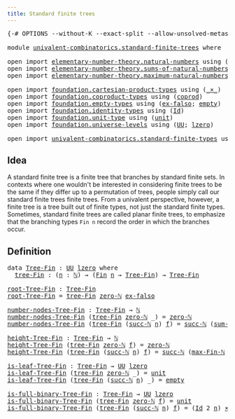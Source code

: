 ```yaml
---
title: Standard finite trees
---
```


<pre class="Agda"><a id="47" class="Symbol">{-#</a> <a id="51" class="Keyword">OPTIONS</a> <a id="59" class="Pragma">--without-K</a> <a id="71" class="Pragma">--exact-split</a> <a id="85" class="Pragma">--allow-unsolved-metas</a> <a id="108" class="Symbol">#-}</a>

<a id="113" class="Keyword">module</a> <a id="120" href="univalent-combinatorics.standard-finite-trees.html" class="Module">univalent-combinatorics.standard-finite-trees</a> <a id="166" class="Keyword">where</a>

<a id="173" class="Keyword">open</a> <a id="178" class="Keyword">import</a> <a id="185" href="elementary-number-theory.natural-numbers.html" class="Module">elementary-number-theory.natural-numbers</a> <a id="226" class="Keyword">using</a> <a id="232" class="Symbol">(</a><a id="233" href="elementary-number-theory.natural-numbers.html#1444" class="Datatype">ℕ</a><a id="234" class="Symbol">;</a> <a id="236" href="elementary-number-theory.natural-numbers.html#1478" class="InductiveConstructor">succ-ℕ</a><a id="242" class="Symbol">;</a> <a id="244" href="elementary-number-theory.natural-numbers.html#1465" class="InductiveConstructor">zero-ℕ</a><a id="250" class="Symbol">;</a> <a id="252" href="elementary-number-theory.natural-numbers.html#1742" class="Function">is-zero-ℕ</a><a id="261" class="Symbol">)</a>
<a id="263" class="Keyword">open</a> <a id="268" class="Keyword">import</a> <a id="275" href="elementary-number-theory.sums-of-natural-numbers.html" class="Module">elementary-number-theory.sums-of-natural-numbers</a> <a id="324" class="Keyword">using</a> <a id="330" class="Symbol">(</a><a id="331" href="elementary-number-theory.sums-of-natural-numbers.html#1418" class="Function">sum-Fin-ℕ</a><a id="340" class="Symbol">)</a>
<a id="342" class="Keyword">open</a> <a id="347" class="Keyword">import</a> <a id="354" href="elementary-number-theory.maximum-natural-numbers.html" class="Module">elementary-number-theory.maximum-natural-numbers</a> <a id="403" class="Keyword">using</a> <a id="409" class="Symbol">(</a><a id="410" href="elementary-number-theory.maximum-natural-numbers.html#1541" class="Function">max-Fin-ℕ</a><a id="419" class="Symbol">)</a>

<a id="422" class="Keyword">open</a> <a id="427" class="Keyword">import</a> <a id="434" href="foundation.cartesian-product-types.html" class="Module">foundation.cartesian-product-types</a> <a id="469" class="Keyword">using</a> <a id="475" class="Symbol">(</a><a id="476" href="foundation-core.cartesian-product-types.html#577" class="Function Operator">_×_</a><a id="479" class="Symbol">)</a>
<a id="481" class="Keyword">open</a> <a id="486" class="Keyword">import</a> <a id="493" href="foundation.coproduct-types.html" class="Module">foundation.coproduct-types</a> <a id="520" class="Keyword">using</a> <a id="526" class="Symbol">(</a><a id="527" href="foundation.coproduct-types.html#1168" class="Datatype">coprod</a><a id="533" class="Symbol">)</a>
<a id="535" class="Keyword">open</a> <a id="540" class="Keyword">import</a> <a id="547" href="foundation.empty-types.html" class="Module">foundation.empty-types</a> <a id="570" class="Keyword">using</a> <a id="576" class="Symbol">(</a><a id="577" href="foundation-core.empty-types.html#1147" class="Function">ex-falso</a><a id="585" class="Symbol">;</a> <a id="587" href="foundation-core.empty-types.html#1044" class="Datatype">empty</a><a id="592" class="Symbol">)</a>
<a id="594" class="Keyword">open</a> <a id="599" class="Keyword">import</a> <a id="606" href="foundation.identity-types.html" class="Module">foundation.identity-types</a> <a id="632" class="Keyword">using</a> <a id="638" class="Symbol">(</a><a id="639" href="foundation-core.identity-types.html#1754" class="Datatype">Id</a><a id="641" class="Symbol">)</a>
<a id="643" class="Keyword">open</a> <a id="648" class="Keyword">import</a> <a id="655" href="foundation.unit-type.html" class="Module">foundation.unit-type</a> <a id="676" class="Keyword">using</a> <a id="682" class="Symbol">(</a><a id="683" href="foundation.unit-type.html#1075" class="Datatype">unit</a><a id="687" class="Symbol">)</a>
<a id="689" class="Keyword">open</a> <a id="694" class="Keyword">import</a> <a id="701" href="foundation.universe-levels.html" class="Module">foundation.universe-levels</a> <a id="728" class="Keyword">using</a> <a id="734" class="Symbol">(</a><a id="735" href="foundation-core.universe-levels.html#222" class="Primitive">UU</a><a id="737" class="Symbol">;</a> <a id="739" href="Agda.Primitive.html#764" class="Primitive">lzero</a><a id="744" class="Symbol">)</a>

<a id="747" class="Keyword">open</a> <a id="752" class="Keyword">import</a> <a id="759" href="univalent-combinatorics.standard-finite-types.html" class="Module">univalent-combinatorics.standard-finite-types</a> <a id="805" class="Keyword">using</a> <a id="811" class="Symbol">(</a><a id="812" href="univalent-combinatorics.standard-finite-types.html#2149" class="Function">Fin</a><a id="815" class="Symbol">)</a>
</pre>
## Idea

A standard finite tree is a finite tree that branches by standard finite sets. In contexts where one wouldn't be interested in considering finite trees to be the same if they differ up to a permutation of trees, people simply call our standard finite trees finite trees. From a univalent perspective, however, a finite tree is a tree built out of finite types, not just the standard finite types. Sometimes, standard finite trees are called planar finite trees, to emphasize that the branching types `Fin n` record the order in which the branches occur.

## Definition

<pre class="Agda"><a id="1409" class="Keyword">data</a> <a id="Tree-Fin"></a><a id="1414" href="univalent-combinatorics.standard-finite-trees.html#1414" class="Datatype">Tree-Fin</a> <a id="1423" class="Symbol">:</a> <a id="1425" href="foundation-core.universe-levels.html#222" class="Primitive">UU</a> <a id="1428" href="Agda.Primitive.html#764" class="Primitive">lzero</a> <a id="1434" class="Keyword">where</a>
  <a id="Tree-Fin.tree-Fin"></a><a id="1442" href="univalent-combinatorics.standard-finite-trees.html#1442" class="InductiveConstructor">tree-Fin</a> <a id="1451" class="Symbol">:</a> <a id="1453" class="Symbol">(</a><a id="1454" href="univalent-combinatorics.standard-finite-trees.html#1454" class="Bound">n</a> <a id="1456" class="Symbol">:</a> <a id="1458" href="elementary-number-theory.natural-numbers.html#1444" class="Datatype">ℕ</a><a id="1459" class="Symbol">)</a> <a id="1461" class="Symbol">→</a> <a id="1463" class="Symbol">(</a><a id="1464" href="univalent-combinatorics.standard-finite-types.html#2149" class="Function">Fin</a> <a id="1468" href="univalent-combinatorics.standard-finite-trees.html#1454" class="Bound">n</a> <a id="1470" class="Symbol">→</a> <a id="1472" href="univalent-combinatorics.standard-finite-trees.html#1414" class="Datatype">Tree-Fin</a><a id="1480" class="Symbol">)</a> <a id="1482" class="Symbol">→</a> <a id="1484" href="univalent-combinatorics.standard-finite-trees.html#1414" class="Datatype">Tree-Fin</a>

<a id="root-Tree-Fin"></a><a id="1494" href="univalent-combinatorics.standard-finite-trees.html#1494" class="Function">root-Tree-Fin</a> <a id="1508" class="Symbol">:</a> <a id="1510" href="univalent-combinatorics.standard-finite-trees.html#1414" class="Datatype">Tree-Fin</a>
<a id="1519" href="univalent-combinatorics.standard-finite-trees.html#1494" class="Function">root-Tree-Fin</a> <a id="1533" class="Symbol">=</a> <a id="1535" href="univalent-combinatorics.standard-finite-trees.html#1442" class="InductiveConstructor">tree-Fin</a> <a id="1544" href="elementary-number-theory.natural-numbers.html#1465" class="InductiveConstructor">zero-ℕ</a> <a id="1551" href="foundation-core.empty-types.html#1147" class="Function">ex-falso</a>

<a id="number-nodes-Tree-Fin"></a><a id="1561" href="univalent-combinatorics.standard-finite-trees.html#1561" class="Function">number-nodes-Tree-Fin</a> <a id="1583" class="Symbol">:</a> <a id="1585" href="univalent-combinatorics.standard-finite-trees.html#1414" class="Datatype">Tree-Fin</a> <a id="1594" class="Symbol">→</a> <a id="1596" href="elementary-number-theory.natural-numbers.html#1444" class="Datatype">ℕ</a>
<a id="1598" href="univalent-combinatorics.standard-finite-trees.html#1561" class="Function">number-nodes-Tree-Fin</a> <a id="1620" class="Symbol">(</a><a id="1621" href="univalent-combinatorics.standard-finite-trees.html#1442" class="InductiveConstructor">tree-Fin</a> <a id="1630" href="elementary-number-theory.natural-numbers.html#1465" class="InductiveConstructor">zero-ℕ</a> <a id="1637" class="Symbol">_)</a> <a id="1640" class="Symbol">=</a> <a id="1642" href="elementary-number-theory.natural-numbers.html#1465" class="InductiveConstructor">zero-ℕ</a>
<a id="1649" href="univalent-combinatorics.standard-finite-trees.html#1561" class="Function">number-nodes-Tree-Fin</a> <a id="1671" class="Symbol">(</a><a id="1672" href="univalent-combinatorics.standard-finite-trees.html#1442" class="InductiveConstructor">tree-Fin</a> <a id="1681" class="Symbol">(</a><a id="1682" href="elementary-number-theory.natural-numbers.html#1478" class="InductiveConstructor">succ-ℕ</a> <a id="1689" href="univalent-combinatorics.standard-finite-trees.html#1689" class="Bound">n</a><a id="1690" class="Symbol">)</a> <a id="1692" href="univalent-combinatorics.standard-finite-trees.html#1692" class="Bound">f</a><a id="1693" class="Symbol">)</a> <a id="1695" class="Symbol">=</a> <a id="1697" href="elementary-number-theory.natural-numbers.html#1478" class="InductiveConstructor">succ-ℕ</a> <a id="1704" class="Symbol">(</a><a id="1705" href="elementary-number-theory.sums-of-natural-numbers.html#1418" class="Function">sum-Fin-ℕ</a> <a id="1715" class="Symbol">(λ</a> <a id="1718" href="univalent-combinatorics.standard-finite-trees.html#1718" class="Bound">k</a> <a id="1720" class="Symbol">→</a> <a id="1722" href="univalent-combinatorics.standard-finite-trees.html#1561" class="Function">number-nodes-Tree-Fin</a> <a id="1744" class="Symbol">(</a><a id="1745" href="univalent-combinatorics.standard-finite-trees.html#1692" class="Bound">f</a> <a id="1747" href="univalent-combinatorics.standard-finite-trees.html#1718" class="Bound">k</a><a id="1748" class="Symbol">)))</a>

<a id="height-Tree-Fin"></a><a id="1753" href="univalent-combinatorics.standard-finite-trees.html#1753" class="Function">height-Tree-Fin</a> <a id="1769" class="Symbol">:</a> <a id="1771" href="univalent-combinatorics.standard-finite-trees.html#1414" class="Datatype">Tree-Fin</a> <a id="1780" class="Symbol">→</a> <a id="1782" href="elementary-number-theory.natural-numbers.html#1444" class="Datatype">ℕ</a>
<a id="1784" href="univalent-combinatorics.standard-finite-trees.html#1753" class="Function">height-Tree-Fin</a> <a id="1800" class="Symbol">(</a><a id="1801" href="univalent-combinatorics.standard-finite-trees.html#1442" class="InductiveConstructor">tree-Fin</a> <a id="1810" href="elementary-number-theory.natural-numbers.html#1465" class="InductiveConstructor">zero-ℕ</a> <a id="1817" href="univalent-combinatorics.standard-finite-trees.html#1817" class="Bound">f</a><a id="1818" class="Symbol">)</a> <a id="1820" class="Symbol">=</a> <a id="1822" href="elementary-number-theory.natural-numbers.html#1465" class="InductiveConstructor">zero-ℕ</a>
<a id="1829" href="univalent-combinatorics.standard-finite-trees.html#1753" class="Function">height-Tree-Fin</a> <a id="1845" class="Symbol">(</a><a id="1846" href="univalent-combinatorics.standard-finite-trees.html#1442" class="InductiveConstructor">tree-Fin</a> <a id="1855" class="Symbol">(</a><a id="1856" href="elementary-number-theory.natural-numbers.html#1478" class="InductiveConstructor">succ-ℕ</a> <a id="1863" href="univalent-combinatorics.standard-finite-trees.html#1863" class="Bound">n</a><a id="1864" class="Symbol">)</a> <a id="1866" href="univalent-combinatorics.standard-finite-trees.html#1866" class="Bound">f</a><a id="1867" class="Symbol">)</a> <a id="1869" class="Symbol">=</a> <a id="1871" href="elementary-number-theory.natural-numbers.html#1478" class="InductiveConstructor">succ-ℕ</a> <a id="1878" class="Symbol">(</a><a id="1879" href="elementary-number-theory.maximum-natural-numbers.html#1541" class="Function">max-Fin-ℕ</a> <a id="1889" class="Symbol">(</a><a id="1890" href="elementary-number-theory.natural-numbers.html#1478" class="InductiveConstructor">succ-ℕ</a> <a id="1897" href="univalent-combinatorics.standard-finite-trees.html#1863" class="Bound">n</a><a id="1898" class="Symbol">)</a> <a id="1900" class="Symbol">(λ</a> <a id="1903" href="univalent-combinatorics.standard-finite-trees.html#1903" class="Bound">k</a> <a id="1905" class="Symbol">→</a> <a id="1907" href="univalent-combinatorics.standard-finite-trees.html#1753" class="Function">height-Tree-Fin</a> <a id="1923" class="Symbol">(</a><a id="1924" href="univalent-combinatorics.standard-finite-trees.html#1866" class="Bound">f</a> <a id="1926" href="univalent-combinatorics.standard-finite-trees.html#1903" class="Bound">k</a><a id="1927" class="Symbol">)))</a>

<a id="is-leaf-Tree-Fin"></a><a id="1932" href="univalent-combinatorics.standard-finite-trees.html#1932" class="Function">is-leaf-Tree-Fin</a> <a id="1949" class="Symbol">:</a> <a id="1951" href="univalent-combinatorics.standard-finite-trees.html#1414" class="Datatype">Tree-Fin</a> <a id="1960" class="Symbol">→</a> <a id="1962" href="foundation-core.universe-levels.html#222" class="Primitive">UU</a> <a id="1965" href="Agda.Primitive.html#764" class="Primitive">lzero</a>
<a id="1971" href="univalent-combinatorics.standard-finite-trees.html#1932" class="Function">is-leaf-Tree-Fin</a> <a id="1988" class="Symbol">(</a><a id="1989" href="univalent-combinatorics.standard-finite-trees.html#1442" class="InductiveConstructor">tree-Fin</a> <a id="1998" href="elementary-number-theory.natural-numbers.html#1465" class="InductiveConstructor">zero-ℕ</a> <a id="2005" class="Symbol">_)</a> <a id="2008" class="Symbol">=</a> <a id="2010" href="foundation.unit-type.html#1075" class="Datatype">unit</a>
<a id="2015" href="univalent-combinatorics.standard-finite-trees.html#1932" class="Function">is-leaf-Tree-Fin</a> <a id="2032" class="Symbol">(</a><a id="2033" href="univalent-combinatorics.standard-finite-trees.html#1442" class="InductiveConstructor">tree-Fin</a> <a id="2042" class="Symbol">(</a><a id="2043" href="elementary-number-theory.natural-numbers.html#1478" class="InductiveConstructor">succ-ℕ</a> <a id="2050" href="univalent-combinatorics.standard-finite-trees.html#2050" class="Bound">n</a><a id="2051" class="Symbol">)</a> <a id="2053" class="Symbol">_)</a> <a id="2056" class="Symbol">=</a> <a id="2058" href="foundation-core.empty-types.html#1044" class="Datatype">empty</a>

<a id="is-full-binary-Tree-Fin"></a><a id="2065" href="univalent-combinatorics.standard-finite-trees.html#2065" class="Function">is-full-binary-Tree-Fin</a> <a id="2089" class="Symbol">:</a> <a id="2091" href="univalent-combinatorics.standard-finite-trees.html#1414" class="Datatype">Tree-Fin</a> <a id="2100" class="Symbol">→</a> <a id="2102" href="foundation-core.universe-levels.html#222" class="Primitive">UU</a> <a id="2105" href="Agda.Primitive.html#764" class="Primitive">lzero</a>
<a id="2111" href="univalent-combinatorics.standard-finite-trees.html#2065" class="Function">is-full-binary-Tree-Fin</a> <a id="2135" class="Symbol">(</a><a id="2136" href="univalent-combinatorics.standard-finite-trees.html#1442" class="InductiveConstructor">tree-Fin</a> <a id="2145" href="elementary-number-theory.natural-numbers.html#1465" class="InductiveConstructor">zero-ℕ</a> <a id="2152" href="univalent-combinatorics.standard-finite-trees.html#2152" class="Bound">f</a><a id="2153" class="Symbol">)</a> <a id="2155" class="Symbol">=</a> <a id="2157" href="foundation.unit-type.html#1075" class="Datatype">unit</a>
<a id="2162" href="univalent-combinatorics.standard-finite-trees.html#2065" class="Function">is-full-binary-Tree-Fin</a> <a id="2186" class="Symbol">(</a><a id="2187" href="univalent-combinatorics.standard-finite-trees.html#1442" class="InductiveConstructor">tree-Fin</a> <a id="2196" class="Symbol">(</a><a id="2197" href="elementary-number-theory.natural-numbers.html#1478" class="InductiveConstructor">succ-ℕ</a> <a id="2204" href="univalent-combinatorics.standard-finite-trees.html#2204" class="Bound">n</a><a id="2205" class="Symbol">)</a> <a id="2207" href="univalent-combinatorics.standard-finite-trees.html#2207" class="Bound">f</a><a id="2208" class="Symbol">)</a> <a id="2210" class="Symbol">=</a> <a id="2212" class="Symbol">(</a><a id="2213" href="foundation-core.identity-types.html#1754" class="Datatype">Id</a> <a id="2216" class="Number">2</a> <a id="2218" href="univalent-combinatorics.standard-finite-trees.html#2204" class="Bound">n</a><a id="2219" class="Symbol">)</a> <a id="2221" href="foundation-core.cartesian-product-types.html#577" class="Function Operator">×</a> <a id="2223" class="Symbol">((</a><a id="2225" href="univalent-combinatorics.standard-finite-trees.html#2225" class="Bound">k</a> <a id="2227" class="Symbol">:</a> <a id="2229" href="univalent-combinatorics.standard-finite-types.html#2149" class="Function">Fin</a> <a id="2233" class="Symbol">(</a><a id="2234" href="elementary-number-theory.natural-numbers.html#1478" class="InductiveConstructor">succ-ℕ</a> <a id="2241" href="univalent-combinatorics.standard-finite-trees.html#2204" class="Bound">n</a><a id="2242" class="Symbol">))</a> <a id="2245" class="Symbol">→</a> <a id="2247" href="univalent-combinatorics.standard-finite-trees.html#2065" class="Function">is-full-binary-Tree-Fin</a> <a id="2271" class="Symbol">(</a><a id="2272" href="univalent-combinatorics.standard-finite-trees.html#2207" class="Bound">f</a> <a id="2274" href="univalent-combinatorics.standard-finite-trees.html#2225" class="Bound">k</a><a id="2275" class="Symbol">))</a>
</pre>